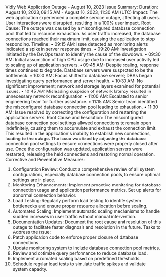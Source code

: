 Vidly Web Application Outage - August 10, 2023
Issue Summary: Duration: August 10, 2023, 09:15 AM - August 10, 2023, 11:30 AM (UTC) Impact: The web application experienced a complete service outage, affecting all users. User interactions were disrupted, resulting in a 100% user impact.
Root Cause: The outage was caused by a misconfigured database connection pool that led to resource exhaustion. As user traffic increased, the database connections reached their maximum limit, causing the application to stop responding.
Timeline:
•	09:15 AM: Issue detected as monitoring alerts indicated a spike in server response times.
•	09:20 AM: Investigation initiated by the DevOps team to identify the cause of the slowdown.
•	09:30 AM: Initial assumption of high CPU usage due to increased user activity led to scaling up of application servers.
•	09:45 AM: Despite scaling, response times continued to degrade. Database servers were suspected to be the bottleneck.
•	10:00 AM: Focus shifted to database servers; DBAs began investigating query performance and server health.
•	10:30 AM: No significant improvement; network and storage layers examined for potential issues.
•	10:45 AM: Misleading suspicion of network latency resulted in unnecessary network reconfiguration.
•	11:00 AM: Escalated to senior engineering team for further assistance.
•	11:15 AM: Senior team identified the misconfigured database connection pool leading to exhaustion.
•	11:30 AM: Issue resolved by correcting the configuration and restarting the application servers.
Root Cause and Resolution: The misconfigured database connection pool settings allowed connections to remain open indefinitely, causing them to accumulate and exhaust the connection limit. This resulted in the application's inability to establish new connections, leading to the outage.
The issue was fixed by adjusting the database connection pool settings to ensure connections were properly closed after use. Once the configuration was updated, application servers were restarted, releasing the held connections and restoring normal operation.
Corrective and Preventative Measures:
1.	Configuration Review: Conduct a comprehensive review of all system configurations, especially database connection pools, to ensure optimal settings are in place.
2.	Monitoring Enhancements: Implement proactive monitoring for database connection usage and application performance metrics. Set up alerts for abnormal connection behavior.
3.	Load Testing: Regularly perform load testing to identify system bottlenecks and ensure proper resource allocation before scaling.
4.	Automated Scaling: Implement automatic scaling mechanisms to handle sudden increases in user traffic without manual intervention.
5.	Documentation Updates: Document the root cause and resolution of this outage to facilitate faster diagnosis and resolution in the future.
Tasks to Address the Issue:
1.	Patch application code to enforce proper closure of database connections.
2.	Update monitoring system to include database connection pool metrics.
3.	Review and optimize query performance to reduce database load.
4.	Implement automated scaling based on predefined thresholds.
5.	Schedule regular load tests to simulate traffic spikes and validate system capacity.


